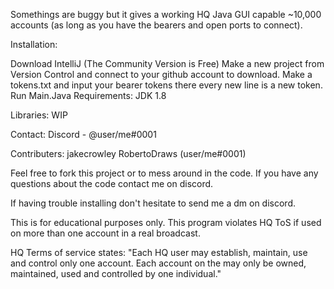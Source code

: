 Somethings are buggy but it gives a working HQ Java GUI capable ~10,000 accounts (as long as you have the bearers and open ports to connect).

Installation:

Download IntelliJ (The Community Version is Free)
Make a new project from Version Control and connect to your github account to download.
Make a tokens.txt and input your bearer tokens there every new line is a new token.
Run Main.Java
Requirements:
JDK 1.8

Libraries:
WIP

Contact:
Discord - @user/me#0001

Contributers:
jakecrowley 
RobertoDraws (user/me#0001)

Feel free to fork this project or to mess around in the code. If you have any questions about the code contact me on discord.

If having trouble installing don't hesitate to send me a dm on discord.

This is for educational purposes only. This program violates HQ ToS if used on more than one account in a real broadcast.

HQ Terms of service states: 
"Each HQ user may establish, maintain, use and control only one account. 
Each account on the may only be owned, maintained, 
used and controlled by one individual."
